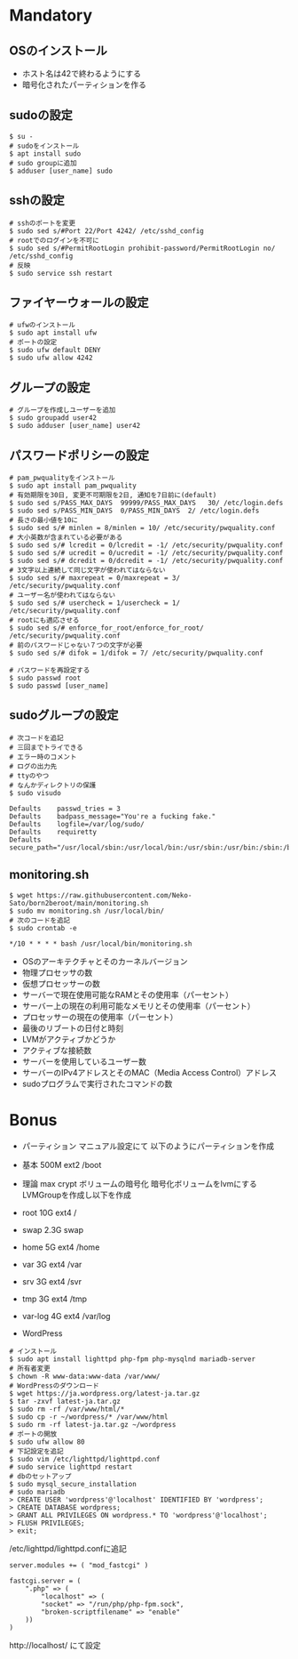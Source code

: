 # Mandatory
## OSのインストール
- ホスト名は42で終わるようにする
- 暗号化されたパーティションを作る

## sudoの設定
```
$ su -
# sudoをインストール
$ apt install sudo
# sudo groupに追加
$ adduser [user_name] sudo
```

## sshの設定
```
# sshのポートを変更
$ sudo sed s/#Port 22/Port 4242/ /etc/sshd_config
# rootでのログインを不可に
$ sudo sed s/#PermitRootLogin prohibit-password/PermitRootLogin no/ /etc/sshd_config
# 反映
$ sudo service ssh restart
```

## ファイヤーウォールの設定
```
# ufwのインストール
$ sudo apt install ufw
# ポートの設定
$ sudo ufw default DENY
$ sudo ufw allow 4242
```

## グループの設定
```
# グループを作成しユーザーを追加
$ sudo groupadd user42
$ sudo adduser [user_name] user42
```

## パスワードポリシーの設定
```
# pam_pwqualityをインストール
$ sudo apt install pam_pwquality
# 有効期限を30日, 変更不可期限を2日, 通知を7日前に(default)
$ sudo sed s/PASS_MAX_DAYS  99999/PASS_MAX_DAYS   30/ /etc/login.defs
$ sudo sed s/PASS_MIN_DAYS  0/PASS_MIN_DAYS  2/ /etc/login.defs
# 長さの最小値を10に
$ sudo sed s/# minlen = 8/minlen = 10/ /etc/security/pwquality.conf
# 大小英数が含まれている必要がある
$ sudo sed s/# lcredit = 0/lcredit = -1/ /etc/security/pwquality.conf
$ sudo sed s/# ucredit = 0/ucredit = -1/ /etc/security/pwquality.conf
$ sudo sed s/# dcredit = 0/dcredit = -1/ /etc/security/pwquality.conf
# 3文字以上連続して同じ文字が使われてはならない
$ sudo sed s/# maxrepeat = 0/maxrepeat = 3/ /etc/security/pwquality.conf
# ユーザー名が使われてはならない
$ sudo sed s/# usercheck = 1/usercheck = 1/ /etc/security/pwquality.conf
# rootにも適応させる
$ sudo sed s/# enforce_for_root/enforce_for_root/ /etc/security/pwquality.conf
# 前のパスワードじゃない７つの文字が必要
$ sudo sed s/# difok = 1/difok = 7/ /etc/security/pwquality.conf

# パスワードを再設定する
$ sudo passwd root
$ sudo passwd [user_name]
```

## sudoグループの設定
```
# 次コードを追記
# 三回までトライできる
# エラー時のコメント
# ログの出力先
# ttyのやつ
# なんかディレクトリの保護
$ sudo visudo
```
```
Defaults	passwd_tries = 3
Defaults	badpass_message="You're a fucking fake."
Defaults	logfile=/var/log/sudo/
Defaults	requiretty
Defaults	secure_path="/usr/local/sbin:/usr/local/bin:/usr/sbin:/usr/bin:/sbin:/bin:/snap/bin"
```

## monitoring.sh
```
$ wget https://raw.githubusercontent.com/Neko-Sato/born2beroot/main/monitoring.sh
$ sudo mv monitoring.sh /usr/local/bin/ 
# 次のコードを追記
$ sudo crontab -e
```
```
*/10 * * * * bash /usr/local/bin/monitoring.sh
```
- OSのアーキテクチャとそのカーネルバージョン
- 物理プロセッサの数
- 仮想プロセッサーの数
- サーバーで現在使用可能なRAMとその使用率（パーセント）
- サーバー上の現在の利用可能なメモリとその使用率（パーセント）
- プロセッサーの現在の使用率（パーセント）
- 最後のリブートの日付と時刻
- LVMがアクティブかどうか
- アクティブな接続数
- サーバーを使用しているユーザー数
- サーバーのIPv4アドレスとそのMAC（Media Access Control）アドレス
- sudoプログラムで実行されたコマンドの数

# Bonus
- パーティション
マニュアル設定にて
以下のようにパーティションを作成
 - 基本	500M	ext2 /boot
 - 理論	max		crypt
ボリュームの暗号化
暗号化ボリュームをlvmにする
LVMGroupを作成し以下を作成
 - root		10G		ext4 /
 - swap		2.3G	swap
 - home		5G		ext4 /home
 - var		3G		ext4 /var
 - srv		3G		ext4 /svr
 - tmp		3G		ext4 /tmp
 - var-log	4G		ext4 /var/log

- WordPress
```
# インストール
$ sudo apt install lighttpd php-fpm php-mysqlnd mariadb-server
# 所有者変更
$ chown -R www-data:www-data /var/www/
# WordPressのダウンロード
$ wget https://ja.wordpress.org/latest-ja.tar.gz
$ tar -zxvf latest-ja.tar.gz
$ sudo rm -rf /var/www/html/*
$ sudo cp -r ~/wordpress/* /var/www/html
$ sudo rm -rf latest-ja.tar.gz ~/wordpress
# ポートの開放
$ sudo ufw allow 80
# 下記設定を追記
$ sudo vim /etc/lighttpd/lighttpd.conf
# sudo service lighttpd restart
# dbのセットアップ
$ sudo mysql_secure_installation
# sudo mariadb
> CREATE USER 'wordpress'@'localhost' IDENTIFIED BY 'wordpress';
> CREATE DATABASE wordpress;
> GRANT ALL PRIVILEGES ON wordpress.* TO 'wordpress'@'localhost';
> FLUSH PRIVILEGES;
> exit;
```

/etc/lighttpd/lighttpd.confに追記
```
server.modules += ( "mod_fastcgi" )

fastcgi.server = (
	".php" => (
		"localhost" => ( 
		"socket" => "/run/php/php-fpm.sock",
		"broken-scriptfilename" => "enable"
	))
)
```
http://localhost/
にて設定